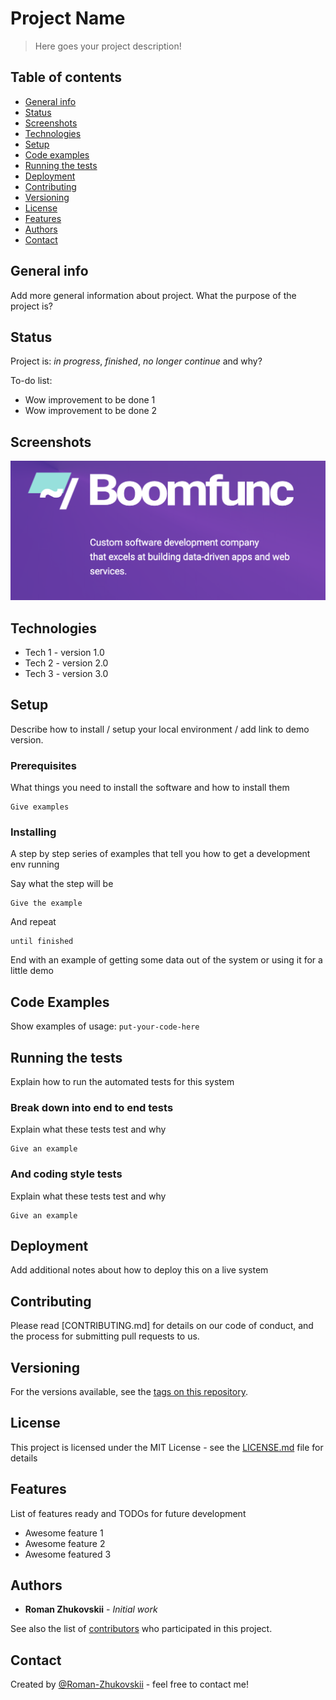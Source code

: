 # Project Name

> Here goes your project description!

## Table of contents
* [General info](#general-info)
* [Status](#status)
* [Screenshots](#screenshots)
* [Technologies](#technologies)
* [Setup](#setup)
* [Code examples](#code-examles)
* [Running the tests](#running-the-tests)
* [Deployment](#deployment)
* [Contributing](#contributing)
* [Versioning](#versioning)
* [License](#license)
* [Features](#features)
* [Authors](#authors)
* [Contact](#contact)

## General info
Add more general information about project. What the purpose of the project is?

## Status
Project is: _in progress_, _finished_, _no longer continue_ and why?

To-do list:
* Wow improvement to be done 1
* Wow improvement to be done 2

## Screenshots
![Example screenshot](boomfunc.png)

## Technologies
* Tech 1 - version 1.0
* Tech 2 - version 2.0
* Tech 3 - version 3.0

## Setup
Describe how to install / setup your local environment / add link to demo version.

### Prerequisites

What things you need to install the software and how to install them

```
Give examples
```

### Installing

A step by step series of examples that tell you how to get a development env running

Say what the step will be

```
Give the example
```

And repeat

```
until finished
```

End with an example of getting some data out of the system or using it for a little demo

## Code Examples
Show examples of usage:
`put-your-code-here`

## Running the tests

Explain how to run the automated tests for this system

### Break down into end to end tests

Explain what these tests test and why

```
Give an example
```

### And coding style tests

Explain what these tests test and why

```
Give an example
```
## Deployment

Add additional notes about how to deploy this on a live system

## Contributing

Please read [CONTRIBUTING.md] for details on our code of conduct, and the process for submitting pull requests to us.

## Versioning

For the versions available, see the [tags on this repository](https://github.com/your/project/tags). 

## License

This project is licensed under the MIT License - see the [LICENSE.md](LICENSE.md) file for details

## Features
List of features ready and TODOs for future development
* Awesome feature 1
* Awesome feature 2
* Awesome featured 3

## Authors

* **Roman Zhukovskii** - *Initial work*

See also the list of [contributors](https://github.com/your/project/contributors) who participated in this project.

## Contact
Created by [@Roman-Zhukovskii](https://boomfunc.io/) - feel free to contact me!
